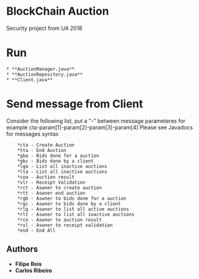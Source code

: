 # BlockChain Auction

Security project from UA 2018

# Run

	* **AuctionManager.java**
	* **AuctionRepository.java**
	* **Client.java**

# Send message from Client 
Consider the following list, put a "-" between message parameteres for example cta-param[1]-param[2]-param[3]-param[4]
Please see Javadocs for messages syntax

		*cta - Create Auction
        *tta - End Auction
        *gba - Bids done for a auction
        *gbc - Bids done by a client
        *lga - List all inactive auctions
        *lta - List all inactive auctions
        *coa - Auction result
        *vlr - Receipt Validation
        *rct - Aswner to create auction
        *rtt - Aswner end auction
        *rgb - Aswner to bids done for a auction
        *rgc - Aswner to bids done by a client
        *rlg - Aswner to list all active auctions
        *rlt - Aswner to list all inactive auctions
        *rco - Aswner to auction result
        *rvl - Aswner to receipt validation
        *end - End All


## Authors

* **Filipe Reis**
* **Carlos Ribeiro**

